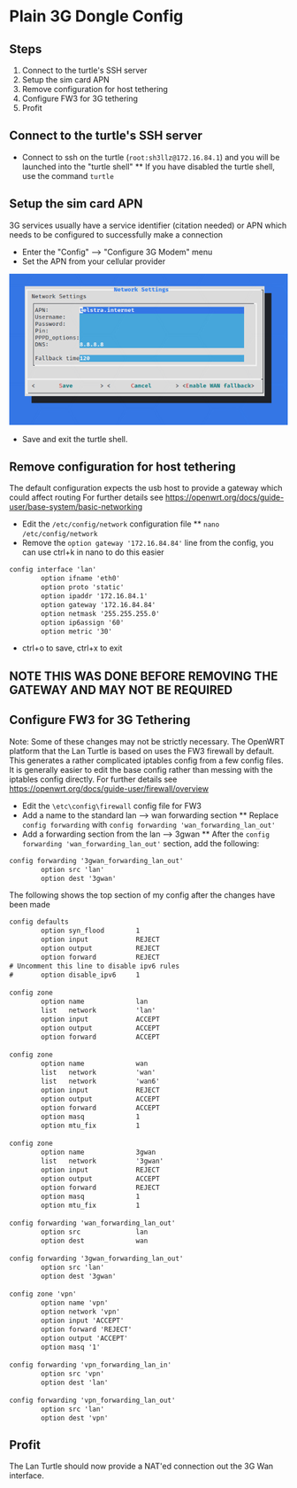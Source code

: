 # Plain 3G Dongle Config

## Steps
1. Connect to the turtle's SSH server
1. Setup the sim card APN
2. Remove configuration for host tethering
3. Configure FW3 for 3G tethering
4. Profit

## Connect to the turtle's SSH server
* Connect to ssh on the turtle (`root:sh3llz@172.16.84.1`) and you will be launched into the "turtle shell"
** If you have disabled the turtle shell, use the command `turtle`

## Setup the sim card APN
3G services usually have a service identifier (citation needed) or APN which needs to be configured to successfully make a connection

* Enter the "Config" --> "Configure 3G Modem" menu
* Set the APN from your cellular provider

![Setting the APN](res/configure_apn.png)

* Save and exit the turtle shell.

## Remove configuration for host tethering
The default configuration expects the usb host to provide a gateway which could affect routing
For further details see https://openwrt.org/docs/guide-user/base-system/basic-networking

* Edit the `/etc/config/network` configuration file
** `nano /etc/config/network`
* Remove the `option gateway '172.16.84.84'` line from the config, you can use ctrl+k in nano to do this easier
```
config interface 'lan'
        option ifname 'eth0'
        option proto 'static'
        option ipaddr '172.16.84.1'
        option gateway '172.16.84.84'
        option netmask '255.255.255.0'
        option ip6assign '60'
        option metric '30'
```
* ctrl+o to save, ctrl+x to exit

## NOTE THIS WAS DONE BEFORE REMOVING THE GATEWAY AND MAY NOT BE REQUIRED
## Configure FW3 for 3G Tethering
Note: Some of these changes may not be strictly necessary.
The OpenWRT platform that the Lan Turtle is based on uses the FW3 firewall by default. This generates a rather complicated iptables config from a few config files. 
It is generally easier to edit the base config rather than messing with the iptables config directly.
For further details see https://openwrt.org/docs/guide-user/firewall/overview

* Edit the `\etc\config\firewall` config file for FW3
* Add a name to the standard lan --> wan forwarding section
** Replace `config forwarding` with `config forwarding 'wan_forwarding_lan_out'`
* Add a forwarding section from the lan --> 3gwan
** After the `config forwarding 'wan_forwarding_lan_out'` section, add the following:
```
config forwarding '3gwan_forwarding_lan_out'
        option src 'lan'
        option dest '3gwan'
```

The following shows the top section of my config after the changes have been made

```root@turtle:~# cat /etc/config/firewall
config defaults
        option syn_flood        1
        option input            REJECT
        option output           REJECT
        option forward          REJECT
# Uncomment this line to disable ipv6 rules
#       option disable_ipv6     1

config zone
        option name             lan
        list   network          'lan'
        option input            ACCEPT
        option output           ACCEPT
        option forward          ACCEPT

config zone
        option name             wan
        list   network          'wan'
        list   network          'wan6'
        option input            REJECT
        option output           ACCEPT
        option forward          ACCEPT
        option masq             1
        option mtu_fix          1

config zone
        option name             3gwan
        list   network          '3gwan'
        option input            REJECT
        option output           ACCEPT
        option forward          REJECT
        option masq             1
        option mtu_fix          1

config forwarding 'wan_forwarding_lan_out'
        option src              lan
        option dest             wan

config forwarding '3gwan_forwarding_lan_out'
        option src 'lan'
        option dest '3gwan'

config zone 'vpn'
        option name 'vpn'
        option network 'vpn'
        option input 'ACCEPT'
        option forward 'REJECT'
        option output 'ACCEPT'
        option masq '1'

config forwarding 'vpn_forwarding_lan_in'
        option src 'vpn'
        option dest 'lan'

config forwarding 'vpn_forwarding_lan_out'
        option src 'lan'
        option dest 'vpn'
```

## Profit
The Lan Turtle should now provide a NAT'ed connection out the 3G Wan interface.

